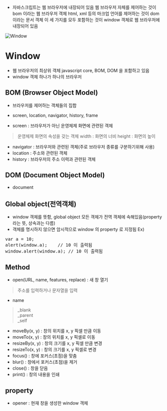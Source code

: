 + 자바스크립트는 웹 브라우저에 내장되어 있음
  웹 브라우저 자체를 제어하는 것이 bom 이라는 웹 브라우저 객체
  html, xml 등의 마크업 언어를 제어하는 것이 dom 이라는 문서 객체
  이 세 가지를 모두 포함하는 것이 window 객체로 웹 브라우저에 내장되어 있음


![Window](https://raw.githubusercontent.com/ELLINM/coding_tutorial/master/Image/%EA%B7%B8%EB%A6%BC1.png)


Window
=======
+ 웹 브라우저의 최상위 객체
  javascript core, BOM, DOM 을 포함하고 있음
+ window 객체 하나가 하나의 브라우저

BOM (Browser Object Model)
-----------
+ 브라우저를 제어하는 객체들의 집합
+ screen, location, navigator, history, frame

+ screen : 브라우저가 아닌 운영체제 화면에 관련된 객체
> 운영체제 화면의 속성을 갖는 객체
  width : 화면의 너비
  height : 화면의 높이

+ navigator	: 브라우저와 관련된 객체(주로 브라우저 종류를 구분하기위해 사용)
+ location : 주소와 관련된 객체
+ history : 브라우저의 주소 이력과 관련된 객체

DOM (Document Object Model)
------
+ document


Global object(전역객체)
---------
+ window 객체를 뜻함, global object 모든 객체가 전역 객체에 속해있음(property라는 뜻, 상속과는 다름)
+ 객체를 명시하지 않으면 암시적으로 window 의 property 로 지정됨
Ex)
<pre>var a = 10;
alert(window.a);	// 10 이 출력됨
window.alert(window.a);	// 10 이 출력됨</pre>

Method
-------
+ open(URL, name, features, replace) : 새 창 열기
> 주소를 입력하거나 문자열을 입력

+ name
> _blank   
  _parent   
  _self

+ moveBy(x, y) : 창의 위치를 x, y 픽셀 만큼 이동
+ moveTo(x, y) : 창의 위치를 x, y 픽셀로 이동
+ resizeBy(x, y) : 창의 크기를 x, y 픽셀 만큼 변경
+ resizeTo(x, y) : 창의 크기를 x, y 픽셀로 변경
+ focus() : 창에 포커스(초점)을 맞춤
+ blur() : 창에서 포커스(초점)을 제거
+ close() : 창을 닫음
+ print() : 창의 내용을 인쇄


property
----------
+ opener : 현재 창을 생성한 window 객체
